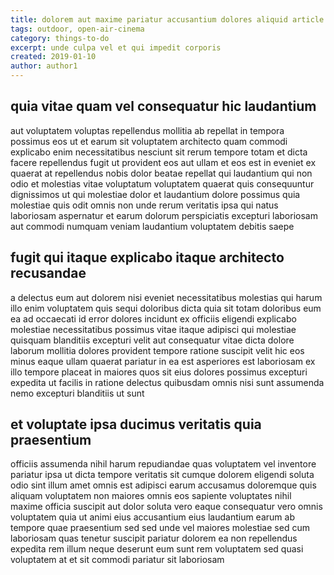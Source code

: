 ```yaml
---
title: dolorem aut maxime pariatur accusantium dolores aliquid article 2061
tags: outdoor, open-air-cinema
category: things-to-do
excerpt: unde culpa vel et qui impedit corporis
created: 2019-01-10
author: author1
---
```


## quia vitae quam vel consequatur hic laudantium

aut voluptatem voluptas repellendus mollitia ab repellat in tempora possimus eos ut et earum sit voluptatem architecto quam commodi explicabo enim necessitatibus nesciunt sit rerum tempore totam et dicta facere repellendus fugit ut provident eos aut ullam et eos est in eveniet ex quaerat at repellendus nobis dolor beatae repellat qui laudantium qui non odio et molestias vitae voluptatum voluptatem quaerat quis consequuntur dignissimos ut qui molestiae dolor et laudantium dolore possimus quia molestiae quis odit omnis non unde rerum veritatis ipsa qui natus laboriosam aspernatur et earum dolorum perspiciatis excepturi laboriosam aut commodi numquam veniam laudantium voluptatem debitis saepe

## fugit qui itaque explicabo itaque architecto recusandae

a delectus eum aut dolorem nisi eveniet necessitatibus molestias qui harum illo enim voluptatem quis sequi doloribus dicta quia sit totam doloribus eum ea ad occaecati id error dolores incidunt ex officiis eligendi explicabo molestiae necessitatibus possimus vitae itaque adipisci qui molestiae quisquam blanditiis excepturi velit aut consequatur vitae dicta dolore laborum mollitia dolores provident tempore ratione suscipit velit hic eos minus eaque ullam quaerat pariatur in ea est asperiores est laboriosam ex illo tempore placeat in maiores quos sit eius dolores possimus excepturi expedita ut facilis in ratione delectus quibusdam omnis nisi sunt assumenda nemo excepturi blanditiis ut sunt

## et voluptate ipsa ducimus veritatis quia praesentium

officiis assumenda nihil harum repudiandae quas voluptatem vel inventore pariatur ipsa ut dicta tempore veritatis sit cumque dolorem eligendi soluta odio sint illum amet omnis est adipisci earum accusamus doloremque quis aliquam voluptatem non maiores omnis eos sapiente voluptates nihil maxime officia suscipit aut dolor soluta vero eaque consequatur vero omnis voluptatem quia ut animi eius accusantium eius laudantium earum ab tempore quae praesentium sed sed unde vel maiores molestiae sed cum laboriosam quas tenetur suscipit pariatur dolorem ea non repellendus expedita rem illum neque deserunt eum sunt rem voluptatem sed quasi voluptatem at et sit commodi pariatur sit laboriosam
